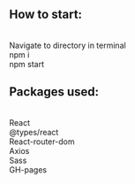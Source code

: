 <h2>How to start:</h2><br>
Navigate to directory in terminal<br>
npm i<br>
npm start<br>

<h2>Packages used:</h2><br>
React<br>
@types/react<br>
React-router-dom<br>
Axios<br>
Sass<br>
GH-pages<br>

